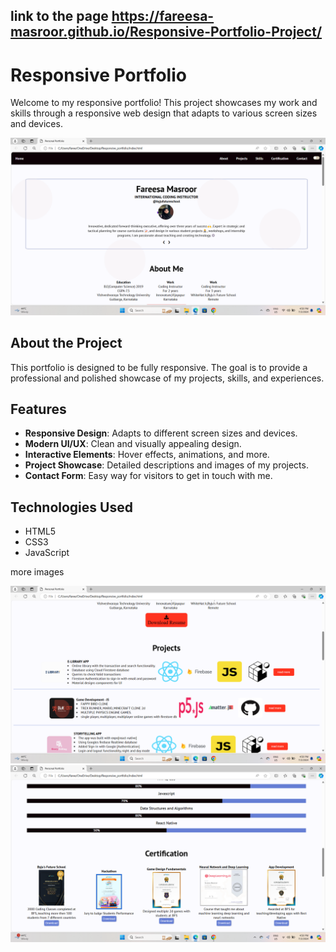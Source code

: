 ## link to the page https://fareesa-masroor.github.io/Responsive-Portfolio-Project/
# Responsive Portfolio

Welcome to my responsive portfolio! This project showcases my work and skills through a responsive web design that adapts to various screen sizes and devices.

![Portfolio Screenshot](https://github.com/Fareesa-Masroor/Responsive-Portfolio-Project/blob/main/img/Screenshot%20(97).png)

## About the Project

This portfolio is designed to be fully responsive. The goal is to provide a professional and polished showcase of my projects, skills, and experiences.

## Features

- **Responsive Design**: Adapts to different screen sizes and devices.
- **Modern UI/UX**: Clean and visually appealing design.
- **Interactive Elements**: Hover effects, animations, and more.
- **Project Showcase**: Detailed descriptions and images of my projects.
- **Contact Form**: Easy way for visitors to get in touch with me.

## Technologies Used

- HTML5
- CSS3
- JavaScript

more images 

![Portfolio Screenshot](https://github.com/Fareesa-Masroor/Responsive-Portfolio-Project/blob/main/img/Screenshot%20(98).png)
![Portfolio Screenshot](https://github.com/Fareesa-Masroor/Responsive-Portfolio-Project/blob/main/img/Screenshot%20(99).png)


